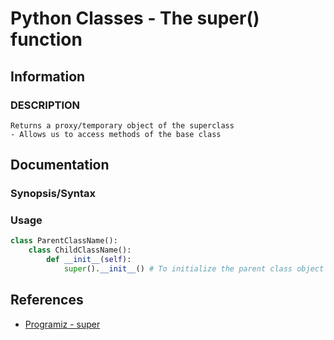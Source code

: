 # Python Classes - The super() function

## Information

### DESCRIPTION
```
Returns a proxy/temporary object of the superclass
- Allows us to access methods of the base class
```

## Documentation
### Synopsis/Syntax


### Usage
```python
class ParentClassName():
	class ChildClassName():
		def __init__(self):
			super().__init__() # To initialize the parent class object
```


## References
+ [Programiz - super](https://www.programiz.com/python-programming/methods/built-in/super)

